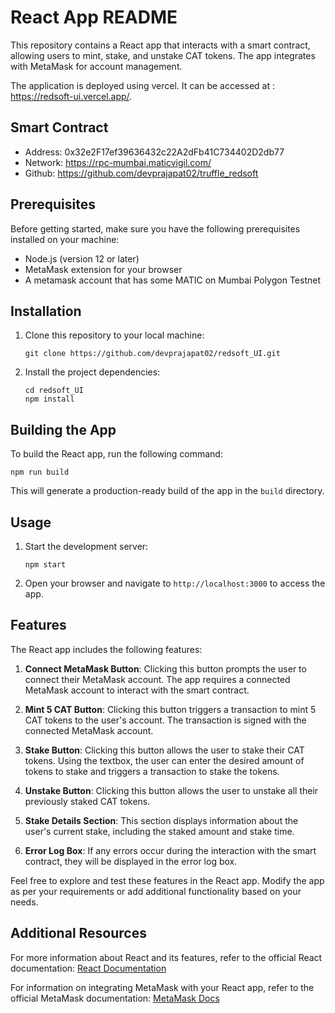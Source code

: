 # React App README

This repository contains a React app that interacts with a smart contract, allowing users to mint, stake, and unstake CAT tokens. The app integrates with MetaMask for account management.

The application is deployed using vercel. It can be accessed at : https://redsoft-ui.vercel.app/.

## Smart Contract
- Address: 0x32e2F17ef39636432c22A2dFb41C734402D2db77
- Network: https://rpc-mumbai.maticvigil.com/
- Github: https://github.com/devprajapat02/truffle_redsoft

## Prerequisites

Before getting started, make sure you have the following prerequisites installed on your machine:

- Node.js (version 12 or later)
- MetaMask extension for your browser
- A metamask account that has some MATIC on Mumbai Polygon Testnet

## Installation

1. Clone this repository to your local machine:
   ```
   git clone https://github.com/devprajapat02/redsoft_UI.git
   ```

2. Install the project dependencies:
   ```
   cd redsoft_UI
   npm install
   ```

## Building the App

To build the React app, run the following command:
```
npm run build
```

This will generate a production-ready build of the app in the `build` directory.

## Usage

1. Start the development server:
   ```
   npm start
   ```

2. Open your browser and navigate to `http://localhost:3000` to access the app.

## Features

The React app includes the following features:

1. **Connect MetaMask Button**: Clicking this button prompts the user to connect their MetaMask account. The app requires a connected MetaMask account to interact with the smart contract.

2. **Mint 5 CAT Button**: Clicking this button triggers a transaction to mint 5 CAT tokens to the user's account. The transaction is signed with the connected MetaMask account.

3. **Stake Button**: Clicking this button allows the user to stake their CAT tokens. Using the textbox, the user can enter the desired amount of tokens to stake and triggers a transaction to stake the tokens.

4. **Unstake Button**: Clicking this button allows the user to unstake all their previously staked CAT tokens.
5. **Stake Details Section**: This section displays information about the user's current stake, including the staked amount and stake time.

6. **Error Log Box**: If any errors occur during the interaction with the smart contract, they will be displayed in the error log box.

Feel free to explore and test these features in the React app. Modify the app as per your requirements or add additional functionality based on your needs.

## Additional Resources

For more information about React and its features, refer to the official React documentation: [React Documentation](https://reactjs.org/docs)

For information on integrating MetaMask with your React app, refer to the official MetaMask documentation: [MetaMask Docs](https://docs.metamask.io/)
